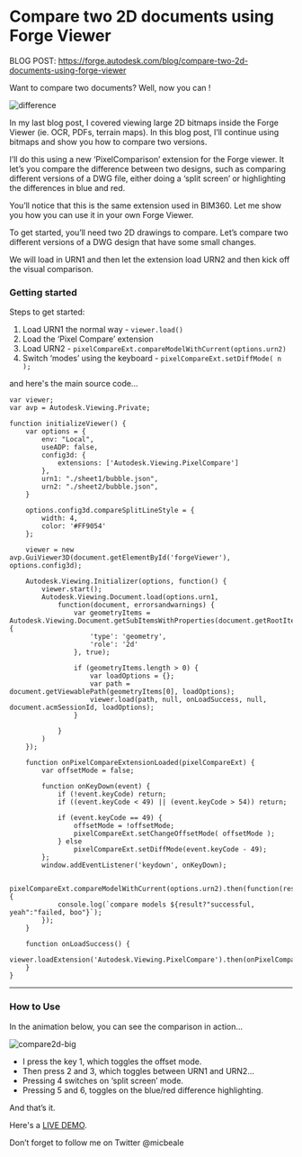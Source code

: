 # Compare two 2D documents using Forge Viewer

BLOG POST: https://forge.autodesk.com/blog/compare-two-2d-documents-using-forge-viewer


Want to compare two documents?  Well, now you can !  

![difference](https://user-images.githubusercontent.com/440241/44435035-fb855f00-a562-11e8-912d-de1091c8c5de.jpg)

In my last blog post, I covered viewing large 2D bitmaps inside the Forge Viewer (ie. OCR, PDFs, terrain maps).  In this blog post, I’ll continue using bitmaps and show you how to compare two versions.

I’ll do this using a new ‘PixelComparison’ extension for the Forge viewer.  It let’s you compare the difference between two designs, such as comparing different versions of a DWG file, either doing a ‘split screen’ or highlighting the differences in blue and red.

You’ll notice that this is the same extension used in BIM360.  Let me show you how you can use it in your own Forge Viewer.

To get started, you’ll need two 2D drawings to compare.  Let’s compare two different versions of a DWG design that have some small changes.

We will load in URN1 and then let the extension load URN2 and then kick off the visual comparison.

### Getting started

Steps to get started:

1. Load URN1 the normal way - `viewer.load()`
2. Load the ‘Pixel Compare’ extension
3. Load URN2 - `pixelCompareExt.compareModelWithCurrent(options.urn2)`
4. Switch ‘modes’ using the keyboard - `pixelCompareExt.setDiffMode( n );`

and here's the main source code...

```
var viewer;
var avp = Autodesk.Viewing.Private;

function initializeViewer() {
    var options = {
        env: "Local",
        useADP: false,
        config3d: {
            extensions: ['Autodesk.Viewing.PixelCompare']
        },
        urn1: "./sheet1/bubble.json",
        urn2: "./sheet2/bubble.json",
    }

    options.config3d.compareSplitLineStyle = {
        width: 4,
        color: '#FF9054'
    };

    viewer = new avp.GuiViewer3D(document.getElementById('forgeViewer'), options.config3d);

    Autodesk.Viewing.Initializer(options, function() {
        viewer.start();
        Autodesk.Viewing.Document.load(options.urn1,
            function(document, errorsandwarnings) {
                var geometryItems = Autodesk.Viewing.Document.getSubItemsWithProperties(document.getRootItem(), {
                    'type': 'geometry',
                    'role': '2d'
                }, true);

                if (geometryItems.length > 0) {
                    var loadOptions = {};
                    var path = document.getViewablePath(geometryItems[0], loadOptions);
                    viewer.load(path, null, onLoadSuccess, null, document.acmSessionId, loadOptions);
                }

            }
        )
    });

    function onPixelCompareExtensionLoaded(pixelCompareExt) {
		var offsetMode = false;

        function onKeyDown(event) {
        	if (!event.keyCode) return;
        	if ((event.keyCode < 49) || (event.keyCode > 54)) return;

            if (event.keyCode == 49) {
                offsetMode = !offsetMode;
                pixelCompareExt.setChangeOffsetMode( offsetMode );
            } else
	            pixelCompareExt.setDiffMode(event.keyCode - 49);
        };
        window.addEventListener('keydown', onKeyDown);

        pixelCompareExt.compareModelWithCurrent(options.urn2).then(function(result) {
            console.log(`compare models ${result?"successful, yeah":"failed, boo"}`);
        });
    }

    function onLoadSuccess() {
        viewer.loadExtension('Autodesk.Viewing.PixelCompare').then(onPixelCompareExtensionLoaded);
    }
}
```

---- 

### How to Use
In the animation below, you can see the comparison in action...

![compare2d-big](https://user-images.githubusercontent.com/440241/44435030-f7594180-a562-11e8-9ea9-be0f4e25c6a0.gif)


- I press the key 1, which toggles the offset mode.  
- Then press 2 and 3, which toggles between URN1 and URN2…
- Pressing 4 switches on ‘split screen’ mode.
- Pressing 5 and 6, toggles on the blue/red difference highlighting.

And that’s it.  

Here's a [LIVE DEMO](https://wallabyway.github.io/2DCompare).

Don’t forget to follow me on Twitter @micbeale
